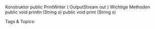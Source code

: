 Konstruktor
    public  PrintWriter  ( OutputStream  out )
Wichtige Methoden
    public  void println  (String  s)
    public  void print (String  s)

   Tags & Topics:
   